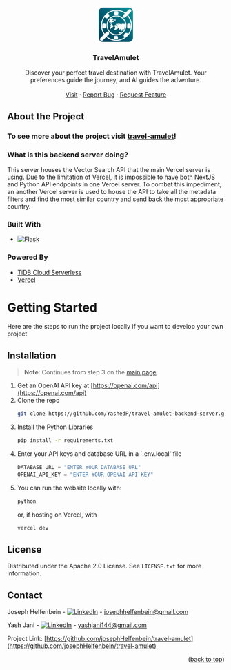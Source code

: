 <!-- PROJECT LOGO -->
<br />
<div align="center">
  <a href="https://github.com/josephHelfenbein/travel-amulet">
    <img src="/public/travelamulet-icon.svg" alt="Logo" width="80" height="80">
  </a>

<h3 align="center">TravelAmulet</h3>

  <p align="center">
    Discover your perfect travel destination with TravelAmulet. Your preferences guide the journey, and AI guides the adventure.
    <br />
    <br />
    <a href="https://travelamulet.vercel.app">Visit</a>
    ·
    <a href="https://github.com/josephHelfenbein/travel-amulet/issues/new?labels=bug&template=bug-report---.md">Report Bug</a>
    ·
    <a href="https://github.com/josephHelfenbein/travel-amulet/issues/new?labels=enhancement&template=feature-request---.md">Request Feature</a>
  </p>
</div>

## About the Project
### To see more about the project visit <a href="https://github.com/josephHelfenbein/travel-amulet">travel-amulet</a>!

### What is this backend server doing?
This server houses the Vector Search API that the main Vercel server is using. Due to the limitation of Vercel, it is impossible to have both NextJS and Python API endpoints in one Vercel server. To combat this impediment, an another Vercel server is used to house the API to take all the metadata filters and find the most similar country and send back the most appropriate country.




### Built With

* [![Flask][Flask]][Flask-url]

### Powered By

* <a href="https://tidbcloud.com/free-trial">TiDB Cloud Serverless</a>
* <a href="https://vercel.com">Vercel</a>


# Getting Started
Here are the steps to run the project locally if you want to develop your own project
## Installation
> **Note**: Continues from step 3 on the <a href="https://github.com/josephHelfenbein/travel-amulet">main page</a>
1. Get an OpenAI API key at [https://openai.com/api](https://openai.com/api)
2. Clone the repo
   ```sh
   git clone https://github.com/YashedP/travel-amulet-backend-server.git
   ```
3. Install the Python Libraries
   ```sh
   pip install -r requirements.txt
   ```
4. Enter your API keys and database URL in a `.env.local' file
   ```js
   DATABASE_URL = "ENTER YOUR DATABASE URL"
   OPENAI_API_KEY = "ENTER YOUR OPENAI API KEY"
   ```
5. You can run the website locally with:
   ```sh
   python 
   ```
   or, if hosting on Vercel, with
   ```sh
   vercel dev
   ```
 
<!-- LICENSE -->
## License

Distributed under the Apache 2.0 License. See `LICENSE.txt` for more information.

<!-- CONTACT -->
## Contact

Joseph Helfenbein - [![LinkedIn][linkedin-shield]][linkedin-url-joseph] - josephhelfenbein@gmail.com

Yash Jani - [![LinkedIn][linkedin-shield]][linkedin-url-yash] - yashjani144@gmail.com

Project Link: [https://github.com/josephHelfenbein/travel-amulet](https://github.com/josephHelfenbein/travel-amulet)

<p align="right">(<a href="#readme-top">back to top</a>)</p>

[Flask]: https://img.shields.io/badge/flask-4590A1?logo=flask&style=for-the-badge&logoColor=white
[Flask-url]: https://flask.palletsprojects.com/en/3.0.x/
[license-shield]: https://img.shields.io/github/license/josephHelfenbein/travel-amulet.svg?style=for-the-badge
[license-url]: https://github.com/josephHelfenbein/travel-amulet/blob/master/LICENSE.txt
[linkedin-shield]: https://img.shields.io/badge/-LinkedIn-0A66C2.svg?style=for-the-badge&logo=linkedin&logoColor=white
[linkedin-url-joseph]: https://linkedin.com/in/joseph-j-helfenbein
[linkedin-url-yash]: https://linkedin.com/in/yash-jani-8245bb26a/
